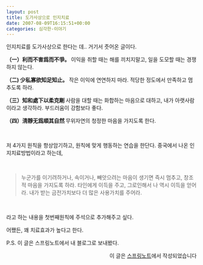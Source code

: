 ```yaml
---
layout: post
title: 도가사상으로 인지치료
date: 2007-08-09T16:15:51+00:00
categories: 심각한-이야기
---
```

인지치료를 도가사상으로 한다는 데.. 거기서 줏어온 글이다.

<strong>（一）利而不害爲而不爭。
</strong>이익을 취할 때는 해를 끼치지말고, 일을 도모할 때는 경쟁하지 않는다.

<strong><strong>（</strong>二) 少私寡欲知足知止。
</strong>작은 이익에 연연하지 마라. 적당한 정도에서 만족하고 멈추도록 하라.

<strong><strong>（</strong>三）知和處下以柔克剛
</strong>사람을 대할 때는 화합하는 마음으로 대하고, 내가 아랫사람이라고 생각하라. 부드러움이 강함보다 좋다.

<strong>（四）淸靜无爲順其自然
</strong>무위자연의 청정한 마음을 가지도록 한다.

&nbsp;

저 4가지 원칙을 항상암기하고, 원칙에 맞게 행동하는 연습을 한단다. 중국에서 나온 인지치료방법이라고 하는데,

&nbsp;
<blockquote>누군가를 이기려하거나, 속이거나, 빼앗으려는 마음이 생기면 즉시 멈추고, 창조적 마음을 가지도록 하라. 타인에게 이득을 주고, 그로인해서 나 역시 이득을 얻어라. 내가 받는 금전가치보다 더 많은 사용가치를 주어라.</blockquote>
&nbsp;

라고 하는 내용을 첫번째원칙에 주석으로 추가해주고 싶다.

어쨌든, 꽤 치료효과가 높다고 한다.

P.S. 이 글은 스프링노트에서 내 블로그로 보내봤다.
<p align="right">이 글은 <a href="http://jinto.springnote.com/">스프링노트</a>에서 작성되었습니다</p>
